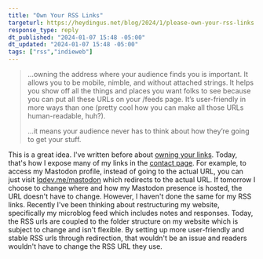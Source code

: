 ```yaml
---
title: "Own Your RSS Links"
targeturl: https://heydingus.net/blog/2024/1/please-own-your-rss-links
response_type: reply
dt_published: "2024-01-07 15:48 -05:00"
dt_updated: "2024-01-07 15:48 -05:00"
tags: ["rss","indieweb"]
---
```


> ...owning the address where your audience finds you is important. It allows you to be mobile, nimble, and without attached strings. It helps you show off all the things and places you want folks to see because you can put all these URLs on your /feeds page. It’s user-friendly in more ways than one (pretty cool how you can make all those URLs human-readable, huh?).  
>   
> ...it means your audience never has to think about how they’re going to get your stuff.

This is a great idea. I've written before about [owning your links](/notes/own-your-links-domain-verification). Today, that's how I expose many of my links in the [contact page](/contact). For example, to access my Mastodon profile, instead of going to the actual URL, you can just visit [lqdev.me/mastodon](/mastodon) which redirects to the actual URL. If tomorrow I choose to change where and how my Mastodon presence is hosted, the URL doesn't have to change. However, I haven't done the same for my RSS links. Recently I've been thinking about restructuring my website, specifically my microblog feed which includes notes and responses. Today, the RSS urls are coupled to the folder structure on my website which is subject to change and isn't flexible. By setting up more user-friendly and stable RSS urls through redirection, that wouldn't be an issue and readers wouldn't have to change the RSS URL they use.  